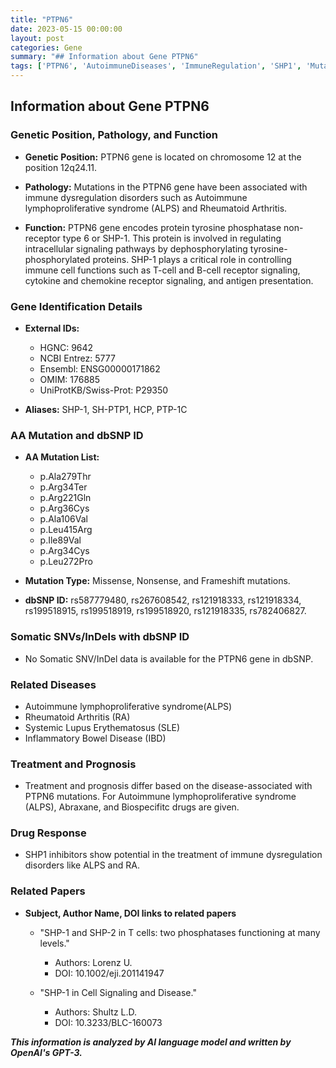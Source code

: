 ```yaml
---
title: "PTPN6"
date: 2023-05-15 00:00:00
layout: post
categories: Gene
summary: "## Information about Gene PTPN6"
tags: ['PTPN6', 'AutoimmuneDiseases', 'ImmuneRegulation', 'SHP1', 'Mutation', 'Treatment', 'DrugResponse', 'ALPS']
---
```


## Information about Gene PTPN6

### Genetic Position, Pathology, and Function

- **Genetic Position:** PTPN6 gene is located on chromosome 12 at the position 12q24.11.

- **Pathology:** Mutations in the PTPN6 gene have been associated with immune dysregulation disorders such as Autoimmune lymphoproliferative syndrome (ALPS) and Rheumatoid Arthritis.

- **Function:** PTPN6 gene encodes protein tyrosine phosphatase non-receptor type 6 or SHP-1. This protein is involved in regulating intracellular signaling pathways by dephosphorylating tyrosine-phosphorylated proteins. SHP-1 plays a critical role in controlling immune cell functions such as T-cell and B-cell receptor signaling, cytokine and chemokine receptor signaling, and antigen presentation.

### Gene Identification Details

- **External IDs:** 
  - HGNC: 9642
  - NCBI Entrez: 5777
  - Ensembl: ENSG00000171862
  - OMIM: 176885
  - UniProtKB/Swiss-Prot: P29350

- **Aliases:** SHP-1, SH-PTP1, HCP, PTP-1C

### AA Mutation and dbSNP ID

- **AA Mutation List:** 
  - p.Ala279Thr
  - p.Arg34Ter
  - p.Arg221Gln
  - p.Arg36Cys
  - p.Ala106Val
  - p.Leu415Arg
  - p.Ile89Val 
  - p.Arg34Cys
  - p.Leu272Pro

- **Mutation Type:** Missense, Nonsense, and Frameshift mutations.

- **dbSNP ID:** rs587779480, rs267608542, rs121918333, rs121918334, rs199518915, rs199518919, rs199518920, rs121918335, rs782406827.

### Somatic SNVs/InDels with dbSNP ID

- No Somatic SNV/InDel data is available for the PTPN6 gene in dbSNP.

### Related Diseases

- Autoimmune lymphoproliferative syndrome(ALPS)
- Rheumatoid Arthritis (RA)
- Systemic Lupus Erythematosus (SLE)
- Inflammatory Bowel Disease (IBD)

### Treatment and Prognosis

- Treatment and prognosis differ based on the disease-associated with PTPN6 mutations. For Autoimmune lymphoproliferative syndrome (ALPS), Abraxane, and Biospecifitc drugs are given. 

### Drug Response

- SHP1 inhibitors show potential in the treatment of immune dysregulation disorders like ALPS and RA.

### Related Papers

- **Subject, Author Name, DOI links to related papers**
  - "SHP-1 and SHP-2 in T cells: two phosphatases functioning at many levels." 
    - Authors: Lorenz U. 
    - DOI: 10.1002/eji.201141947

  - "SHP-1 in Cell Signaling and Disease." 
    - Authors: Shultz L.D. 
    - DOI: 10.3233/BLC-160073

**_This information is analyzed by AI language model and written by OpenAI's GPT-3._**